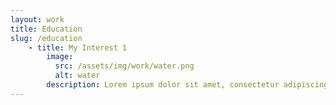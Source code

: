 ```yaml
---
layout: work
title: Education
slug: /education
    - title: My Interest 1
        image:
          src: /assets/img/work/water.png
          alt: water
        description: Lorem ipsum dolor sit amet, consectetur adipiscing elit, sed do eiusmod tempor incididunt ut labore et dolore magna aliqua. Ut enim ad minim veniam, quis nostrud exercitation ullamco laboris nisi ut aliquip ex ea commodo consequat.
---
```


